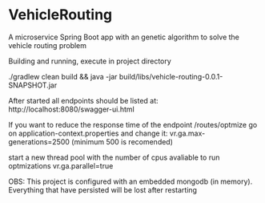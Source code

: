 # VehicleRouting
A microservice Spring Boot app with an genetic algorithm to solve the vehicle routing problem

Building and running, execute in project directory

./gradlew clean build && java -jar build/libs/vehicle-routing-0.0.1-SNAPSHOT.jar


After started all endpoints should be listed at:
http://localhost:8080/swagger-ui.html


If you want to reduce the response time of the endpoint /routes/optmize
go on application-context.properties and change it:
vr.ga.max-generations=2500 (minimum 500 is recomended)


start a new thread pool with the number of cpus avaliable to run optmizations
vr.ga.parallel=true

OBS: This project is configured with an embedded mongodb (in memory).
Everything that have persisted will be lost after restarting